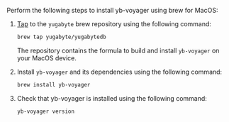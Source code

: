 <!--
+++
private=true
+++
-->

Perform the following steps to install yb-voyager using brew for MacOS:

1. [Tap](https://docs.brew.sh/Taps) to the `yugabyte` brew repository using the following command:

    ```sh
    brew tap yugabyte/yugabytedb
    ```

    The repository contains the formula to build and install `yb-voyager` on your MacOS device.

1. Install `yb-voyager` and its dependencies using the following command:

    ```sh
    brew install yb-voyager
    ```

1. Check that yb-voyager is installed using the following command:

    ```sh
    yb-voyager version
    ```

